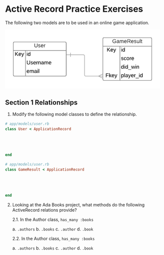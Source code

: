 # Active Record Practice Exercises

The following two models are to be used in an online game application.

![model erd](./images/game_erd.png)

## Section 1 Relationships

1.  Modify the following model classes to define the relationship.

```ruby
# app/models/user.rb
class User < ApplicationRecord




end
```


```ruby
# app/models/user.rb
class GameResult < ApplicationRecord




end
```

2.  Looking at the Ada Books project, what methods do the following ActiveRecord relations provide?

    2.1. In the Author class, `has_many :books`

    a. `.authors`
    b. `.books`
    c. `.author`
    d. `.book`

    2.2. In the Author class, `has_many :books`

      a. `.authors`
      b. `.books`
      c. `.author`
      d. `.book`
